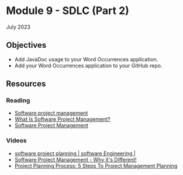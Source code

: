 # Module 9 - SDLC (Part 2)

July 2023

## Objectives

* Add JavaDoc usage to your Word Occurrences application.  
* Add your Word Occurrences application to your GitHub repo.

## Resources

### Reading

* [Software project management](https://en.wikipedia.org/wiki/Software_project_management)
* [What Is Software Project Management?](https://www.wrike.com/project-management-guide/faq/what-is-software-project-management/)
* [Software Project Management](https://www.tutorialspoint.com/software_engineering/software_project_management)

### Videos

* [software project planning | software Engineering |](https://www.youtube.com/watch?v=X6CkWPjLkhg)
* [Software Project Management - Why it's Different!](https://www.youtube.com/watch?v=TYBVAvWkG6M)
* [Project Planning Process: 5 Steps To Project Management Planning](https://www.youtube.com/watch?v=Do8iykQKMfU)